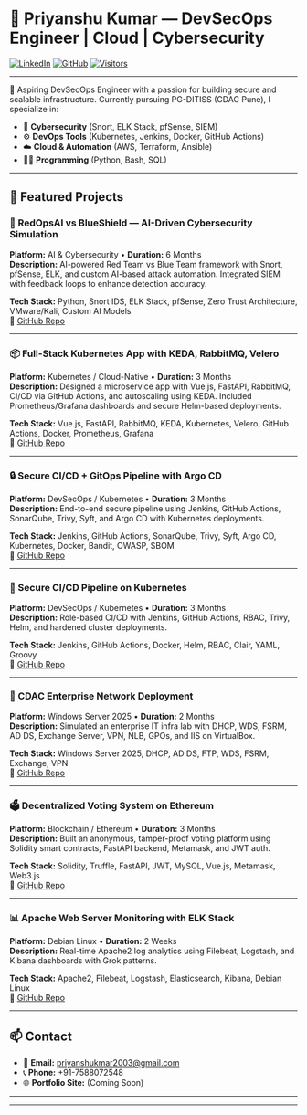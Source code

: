 # 💼 Priyanshu Kumar — DevSecOps Engineer | Cloud | Cybersecurity

[![LinkedIn](https://img.shields.io/badge/LinkedIn-blue?logo=linkedin&style=flat-square)](https://linkedin.com/in/priyanshukumar10)
[![GitHub](https://img.shields.io/badge/GitHub-grey?logo=github&style=flat-square)](https://github.com/Priyanshu-1722)
[![Visitors](https://komarev.com/ghpvc/?username=Priyanshu-1722&label=Profile+Views&color=blue&style=flat-square)](https://github.com/Priyanshu-1722)

---

🚀 Aspiring DevSecOps Engineer with a passion for building secure and scalable infrastructure. Currently pursuing PG-DITISS (CDAC Pune), I specialize in:

- 🔐 **Cybersecurity** (Snort, ELK Stack, pfSense, SIEM)
- ⚙️ **DevOps Tools** (Kubernetes, Jenkins, Docker, GitHub Actions)
- ☁️ **Cloud & Automation** (AWS, Terraform, Ansible)
- 👨‍💻 **Programming** (Python, Bash, SQL)

---

## 🔧 Featured Projects

### 🔴 RedOpsAI vs BlueShield — AI-Driven Cybersecurity Simulation
**Platform:** AI & Cybersecurity • **Duration:** 6 Months  
**Description:** AI-powered Red Team vs Blue Team framework with Snort, pfSense, ELK, and custom AI-based attack automation. Integrated SIEM with feedback loops to enhance detection accuracy.

**Tech Stack:** Python, Snort IDS, ELK Stack, pfSense, Zero Trust Architecture, VMware/Kali, Custom AI Models  
🔗 [GitHub Repo](https://github.com/Priyanshu-1722/RedOpsAI-vs-BlueShield-AI-Driven-Cybersecurity-Simulation-Framework)

---

### 📦 Full-Stack Kubernetes App with KEDA, RabbitMQ, Velero
**Platform:** Kubernetes / Cloud-Native • **Duration:** 3 Months  
**Description:** Designed a microservice app with Vue.js, FastAPI, RabbitMQ, CI/CD via GitHub Actions, and autoscaling using KEDA. Included Prometheus/Grafana dashboards and secure Helm-based deployments.

**Tech Stack:** Vue.js, FastAPI, RabbitMQ, KEDA, Kubernetes, Velero, GitHub Actions, Docker, Prometheus, Grafana  
🔗 [GitHub Repo](https://github.com/Priyanshu-1722/K8s-app-with-KEDA-autoscaling-RabbitMQ-Velero-backups-GitHub-Actions-CI-CD-pipeline.)

---

### 🔒 Secure CI/CD + GitOps Pipeline with Argo CD
**Platform:** DevSecOps / Kubernetes • **Duration:** 3 Months  
**Description:** End-to-end secure pipeline using Jenkins, GitHub Actions, SonarQube, Trivy, Syft, and Argo CD with Kubernetes deployments.

**Tech Stack:** Jenkins, GitHub Actions, SonarQube, Trivy, Syft, Argo CD, Kubernetes, Docker, Bandit, OWASP, SBOM  
🔗 [GitHub Repo](https://github.com/Priyanshu-1722/Secure-CI-CD-GitOps-Pipeline-with-Jenkins-SonarQube-Trivy-Syft-and-Argo-CD-)

---

### 🎯 Secure CI/CD Pipeline on Kubernetes
**Platform:** DevSecOps / Kubernetes • **Duration:** 3 Months  
**Description:** Role-based CI/CD with Jenkins, GitHub Actions, RBAC, Trivy, Helm, and hardened cluster deployments.

**Tech Stack:** Jenkins, GitHub Actions, Docker, Helm, RBAC, Clair, YAML, Groovy  
🔗 [GitHub Repo](https://github.com/Priyanshu-1722/secure-cicd-k8s)

---

### 🏢 CDAC Enterprise Network Deployment
**Platform:** Windows Server 2025 • **Duration:** 2 Months  
**Description:** Simulated an enterprise IT infra lab with DHCP, WDS, FSRM, AD DS, Exchange Server, VPN, NLB, GPOs, and IIS on VirtualBox.

**Tech Stack:** Windows Server 2025, DHCP, AD DS, FTP, WDS, FSRM, Exchange, VPN  
🔗 [GitHub Repo](https://github.com/Priyanshu-1722/CDAC-Enterprise-Network-Deployment)

---

### 🗳️ Decentralized Voting System on Ethereum
**Platform:** Blockchain / Ethereum • **Duration:** 3 Months  
**Description:** Built an anonymous, tamper-proof voting platform using Solidity smart contracts, FastAPI backend, Metamask, and JWT auth.

**Tech Stack:** Solidity, Truffle, FastAPI, JWT, MySQL, Vue.js, Metamask, Web3.js  
🔗 [GitHub Repo](https://github.com/Priyanshu-1722/-Decentralized-Voting-System-Using-Blockchain)

---

### 📊 Apache Web Server Monitoring with ELK Stack
**Platform:** Debian Linux • **Duration:** 2 Weeks  
**Description:** Real-time Apache2 log analytics using Filebeat, Logstash, and Kibana dashboards with Grok patterns.

**Tech Stack:** Apache2, Filebeat, Logstash, Elasticsearch, Kibana, Debian Linux  
🔗 [GitHub Repo](https://github.com/Priyanshu-1722/Web-Server-Performance-Monitoring-using-ELK-Stack)

---

## 📫 Contact
- 📧 **Email:** priyanshukmar2003@gmail.com
- 📞 **Phone:** +91-7588072548
- 🌐 **Portfolio Site:** (Coming Soon)

---

---

